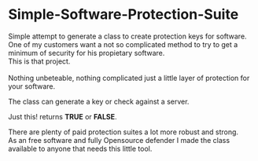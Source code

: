 # Simple-Software-Protection-Suite
Simple attempt to generate a class to create protection keys for software.   
One of my customers want a not so complicated method to try to get a minimum of security for his propietary software.  
This is that project.</br>  
Nothing unbeteable, nothing complicated just a little layer of protection for your software.  

The class can generate a key or check against a server.  

Just this! returns **TRUE** or **FALSE**.  
 
There are plenty of paid protection suites a lot more robust and strong.  
As an free software and fully Opensource defender I made the class available to anyone that needs this little tool.

